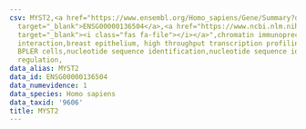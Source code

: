 ```yaml
---
csv: MYST2,<a href="https://www.ensembl.org/Homo_sapiens/Gene/Summary?db=core;g=ENSG00000136504"
  target="_blank">ENSG00000136504</a>,<a href="https://www.ncbi.nlm.nih.gov/pubmed/22863008"
  target="_blank"><i class="fas fa-file"></i></a>",chromatin immunoprecipitation assay,direct
  interaction,breast epithelium, high throughput transcription profiling by microarray,
  BPLER cells,nucleotide sequence identification,nucleotide sequence identification,transcriptional
  regulation,
data_alias: MYST2
data_id: ENSG00000136504
data_numevidence: 1
data_species: Homo sapiens
data_taxid: '9606'
title: MYST2
---
```

